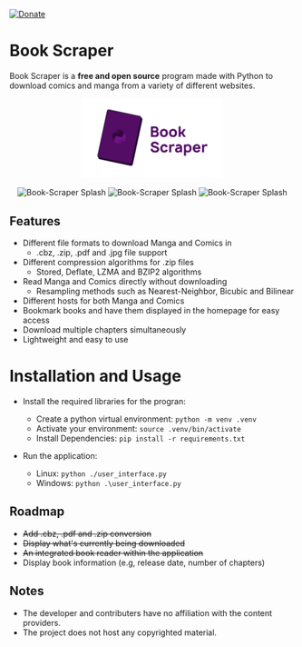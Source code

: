 [![Donate](https://img.shields.io/badge/Donate-PayPal-blue.svg)](https://www.paypal.me/AhmedSherif07)

# Book Scraper

Book Scraper is a **free and open source** program made with Python to download comics and manga from a variety of different websites. 
<p align="center">
  <img src="visual\bookscraper-splash1.png" width="250" alt="Book-Scraper Splash">
</p>


<p align="center">
  <img src="https://github.com/AhmedSherifH/Book-Scraper/assets/69525619/1c3eb985-253c-4d13-9f5e-df76d651d993" width="250" alt="Book-Scraper Splash">
  <img src="https://github.com/AhmedSherifH/Book-Scraper/assets/69525619/ee9c28f8-3f29-4598-9e11-bdffdd664c18" width="250" alt="Book-Scraper Splash">
  <img src="https://github.com/AhmedSherifH/Book-Scraper/assets/69525619/a0582b1b-8845-4642-90d1-229f0761109a" width="250" alt="Book-Scraper Splash">
</p>




## Features
- Different file formats to download Manga and Comics in
  - .cbz, .zip, .pdf and .jpg file support
- Different compression algorithms for .zip files
  - Stored, Deflate, LZMA and BZIP2 algorithms
- Read Manga and Comics directly without downloading
  - Resampling methods such as Nearest-Neighbor, Bicubic and Bilinear
- Different hosts for both Manga and Comics
- Bookmark books and have them displayed in the homepage for easy access 
- Download multiple chapters simultaneously
- Lightweight and easy to use

# Installation and Usage
* Install the required libraries for the progran:
  - Create a python virtual environment:
    `python -m venv .venv`
  - Activate your environment:
    `source .venv/bin/activate`
  - Install Dependencies: 
    `pip install -r requirements.txt`

* Run the application:
  - Linux: `python ./user_interface.py`
  - Windows: `python .\user_interface.py`


## Roadmap
* ~~Add .cbz, .pdf and .zip conversion~~
* ~~Display what's currently being downloaded~~
* ~~An integrated book reader within the application~~
* Display book information (e.g, release date, number of chapters)
  

## Notes
* The developer and contributers have no affiliation with the content providers.
* The project does not host any copyrighted material.
